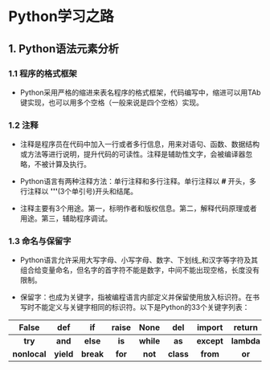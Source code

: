 # Python学习之路

## 1.  Python语法元素分析

### 1.1 程序的格式框架

* Python采用严格的缩进来表名程序的格式框架，代码编写中，缩进可以用TAb键实现，也可以用多个空格（一般来说是四个空格）实现。

### 1.2 注释

* 注释是程序员在代码中加入一行或者多行信息，用来对语句、函数、数据结构或方法等进行说明，提升代码的可读性。注释是辅助性文字，会被编译器忽略，不被计算及执行。

* Python语言有两种注释方法：单行注释和多行注释。单行注释以 **#** 开头，多行注释以 **'''**(3个单引号)开头和结尾。

* 注释主要有3个用途。第一，标明作者和版权信息。第二，解释代码原理或者用途。第三，辅助程序调试。

### 1.3 命名与保留字

* Python语言允许采用大写字母、小写字母、数字、下划线_和汉字等字符及其组合给变量命名，但名字的首字符不能是数字，中间不能出现空格，长度没有限制。  

* 保留字：也成为关键字，指被编程语言内部定义并保留使用放入标识符。在书写时不能定义与关键字相同的标识符。以下是Python的33个关键字列表：  

|False|def|if|raise |None|del|import|return|True|elif|in|
|:----:|:----:|:----:|:----:|:----:|:----:|:----:|:----:|:----:|:----:|:----:|
**try**|**and**|**else**|**is**|**while**|**as**|**except**|**lambda**|**with**|**assert**|**finally**|
**nonlocal**|**yield**|**break**|**for**|**not**|**class**|**from**|**or**|**continue**|**global**|**pass**|
